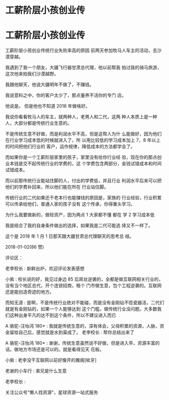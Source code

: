 # 工薪阶层小孩创业传

# 工薪阶层小孩创业传

工薪阶层小孩创业传统行业失败率高的原因 前两天参加牧马人车主的活动，去沙漠穿越。

我遇到了我一个朋友，大疆飞行器甘肃总代理，他以前帮我 拍过我的骑马旅游，这次他来拍我们沙漠越野。

我跟他聊天，他说大疆明年不做了，不赚钱。

我说意料之中，你的客户太少了，那点量养不活你的专门 店。

他说是。 但是他也不知道 2018 年做啥好。

我说你看看牧马人的车主，就两种人，老男人和二代，这两 种人本质上是一种人，大部分都是传统行业生意的。

不是传统生意不好做，而是利润水平不高，但是这帮人为什 么能做好，因为他们在行业学习成本低的时候就进入了，所 以用比较低的学习成本加上 7，8 年以上的时间把他们行业的 客户，运作规律，降低成本的方法都学会了。

而如果你是一个工薪阶层家里的孩子，家里没有给你行业经 验，现在你的那点创业本钱是交不起传统行业的学费的，这 个学费包含两部分，金钱试错成本和时间试错成本。

而以前那传统行业能站住脚的人，付出的学费低，并且行业 利润水平后来可以把他们的学费补回来，所以他们能在所在 行业站住脚。

传统行业的二代如果还干老本行也能赚钱的原因是，家族的 行业经验，行业积累可以传承给他们，普通人家的孩子没有 这个传承，你得重头学习。

为什么我要做新的，做轻资产，因为两点 1 大家都不懂 都在 学 2 学习成本低

我是结合了我的自身条件做出的选择，如果我是二代可能选 择又不一样了。

这个是 2018 年 1 月 1 日那天跟大疆甘肃总代理聊天的思考总 结。

2018-01-02(86 赞)

评论区：

老李校长 : 新鲜出炉，欢迎评论发表感想

小紫 : 校长说的好，我见过身边 85 后屌丝逆袭的，全都是做互联网相关行业的，没有当个地区总代，开个连锁招商，租个 门市做生意，包个工程逆袭的。互联网还是能创造奇迹的地方。

而知无涯 : 是啊，不是传统行业绝对不能碰，而是没有金刚钻不揽瓷器活，二代们就是有金刚钻的，如果一个人能够达到 这个门槛，做传统行业没问题。大多数我们这种出身平凡的达不到这个条件，所以不建议进入而已

A 骆驼-汪怡鸿 180* : 我就是传统生意的，深有体会，父母积累的资源，人脉，资金留给自己后，感觉就是水到渠成了。 老李校长 : 帮你总结出来了

A 骆驼-汪怡鸿 180* : 谢谢，传统生意虽然说不好做，但是进入早，资源丰富的话。做地方市场还是可以的。就是看得见天 花板。

小紫 : 老李没干互联网以前好像开的雅阁[呲牙]

老谢的小车行 : 弟兄是什么生意

老李校长 :

关注公众号"懒人找资源"，星球资源一站式服务